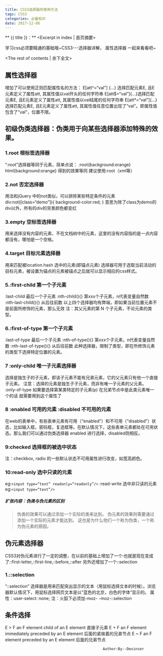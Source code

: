 ```yaml
---
title: CSS3选择器的使用方法
tags: CSS3
categories: 必备知识
date: 2017-12-08
---
```

** {{ title }}：** <Excerpt in index | 首页摘要>

学习css必须要精通的基础哦~CSS3---选择器详解， 属性选择器 一起来看看吧~
<!-- more -->
<The rest of contents | 余下全文>

## 属性选择器
增加了可以使用正则匹配属性名的方法：
E[att^=“val”] {…}  选择匹配元素E, 且E元素定义了属性att, 其属性值以val开头的任何字符串
E[att$=“val”]{…}选择匹配元素E, 且E元素定义了属性att, 其属性值以val结尾的任何字符串
E[att*=“val”]{…}选择匹配元素E, 且E元素定义了属性att, 其属性值任意位置出现了“val”。即属性值包含了“val”，位置不限。


## 初级伪类选择器：伪类用于向某些选择器添加特殊的效果。
### 1.root 根标签选择器
“:root”选择器等同于<html>元素，简单点说：
:root{background:orange}
html{background:orange}
得到的效果等同
建议使用:root（xml等）
### 2.not 否定选择器
用法和jQuery 中的not类似，可以排除某些特定条件的元素
div:not([class=“demo”]){
background-color:red;
}
意思为除了class为demo的div以外，所有的div的背景颜色都变红
### 3.empty 空标签选择器
用来选择没有内容的元素、不在文档树中的元素，这里的没有内容指的是一点内容都没有，哪怕是一个空格。
### 4.target 目标元素选择器
用来匹配被location.hash 选中的元素(即锚点元素)
选择器可用于选取当前活动的目标元素，被设置为锚点的元素被锚点之后就可以显示相应的css样式。
### 5.:first-child 第一个子元素
:last-child 最后一个子元素
:nth-child(){} 第xxx个子元素，n代表变量自然数
:nth-last-child(){}  从后往前数
以上四个选择器均有弊端，即如果当前位置元素不是前面所修饰的元素，那么无效
注：其父元素的第 N 个子元素，不论元素的类型。
### 6.:first-of-type 第一个子元素
:last-of-type 最后一个子元素
:nth-of-type(){} 第xxx个子元素，n代表变量自然数
:nth-last-of-type(){}  从后往前数
此种选择器，限制了类型，即在所修饰元素的类型下选择特定位置的元素。
### 7 :only-child  唯一子元素选择器
选择是独生子的子元素，即该子元素不能有兄弟元素，它的父元素只有他一个直接子元素。
注意：选择的元素是独生子子元素，而非有唯一子元素的父元素。
:only-of-type
如果要选择第某类特定的子元素(p) 在兄弟节点中是此类元素唯一个的话 就需要用到这个属性了
### 8 :enabled  可用的元素   :disabled 不可用的元素
在web的表单中，有些表单元素有可用（“enabled”）和不可用（“disabled”）状态，比如输入框，密码框，复选框等。在默认情况下，这些表单元素都处在可用状态。那么我们可以通过伪类选择器 enabled 进行选择，disabled则相反。
### 9:checked  选择框的被选中状态
注：checkbox, radio 的一些默认状态不可用属性进行改变，如宽高颜色。
### 10:read-only  选中只读的元素
eg:`<input type=“text” readonly=“readonly”/>`
:read-write 选中非只读的元素
eg:`<input type=“text”/>`

##### 扩张内容：伪类与伪元素的区别
>伪类的效果可以通过添加一个实际的类来达到。
>伪元素的效果则需要通过添加一个实际的元素才能达到。
>这也是为什么他们一个称为伪类，一个称为伪元素的原因。

## 伪元素选择器
CSS3对伪元素进行了一定的调整，在以前的基础上增加了一个:也就是现在变成了::first-letter,::first-line,::before,::after
另外还增加了一个::selection
### 1.::selection
“::selection” 选择器是用来匹配突出显示的文本（用鼠标选择文本的时候）。浏览器默认情况下，用鼠标选择网页文本是以“蓝色的北京，白色的字体”显示的。
属性：user-select: none;
注：火狐下必须加-moz-
-moz-::selection

## 条件选择
E > F  an F element child of an E element
直接子元素
E + F an F element immediately preceded by an E element 
后面的紧挨着的兄弟节点
E ~ F an F element preceded by an E element
后面的兄弟节点




                                                 Author:By--Dexinser